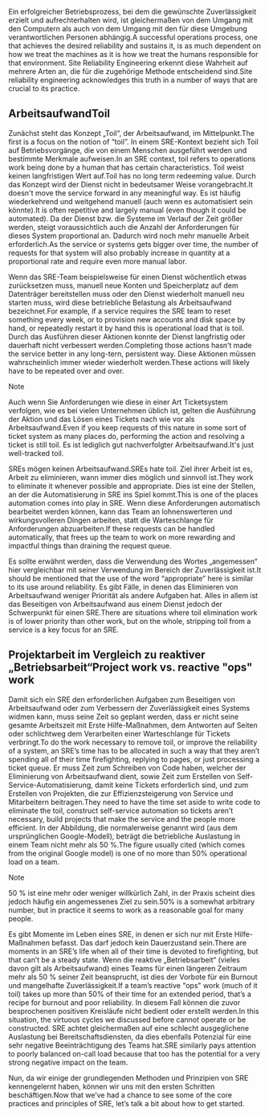 <span data-ttu-id="0c735-101">Ein erfolgreicher Betriebsprozess, bei dem die gewünschte Zuverlässigkeit erzielt und aufrechterhalten wird, ist gleichermaßen von dem Umgang mit den Computern als auch von dem Umgang mit den für diese Umgebung verantwortlichen Personen abhängig.</span><span class="sxs-lookup"><span data-stu-id="0c735-101">A successful operations process, one that achieves the desired reliability and sustains it, is as much dependent on how we treat the machines as it is how we treat the humans responsible for that environment.</span></span> <span data-ttu-id="0c735-102">Site Reliability Engineering erkennt diese Wahrheit auf mehrere Arten an, die für die zugehörige Methode entscheidend sind.</span><span class="sxs-lookup"><span data-stu-id="0c735-102">Site reliability engineering acknowledges this truth in a number of ways that are crucial to its practice.</span></span>

## <a name="toil"></a><span data-ttu-id="0c735-103">Arbeitsaufwand</span><span class="sxs-lookup"><span data-stu-id="0c735-103">Toil</span></span>

<span data-ttu-id="0c735-104">Zunächst steht das Konzept „Toil“, der Arbeitsaufwand, im Mittelpunkt.</span><span class="sxs-lookup"><span data-stu-id="0c735-104">The first is a focus on the notion of “toil”.</span></span> <span data-ttu-id="0c735-105">In einem SRE-Kontext bezieht sich Toil auf Betriebsvorgänge, die von einem Menschen ausgeführt werden und bestimmte Merkmale aufweisen.</span><span class="sxs-lookup"><span data-stu-id="0c735-105">In an SRE context, toil refers to operations work being done by a human that has certain characteristics.</span></span> <span data-ttu-id="0c735-106">Toil weist keinen langfristigen Wert auf.</span><span class="sxs-lookup"><span data-stu-id="0c735-106">Toil has no long term redeeming value.</span></span> <span data-ttu-id="0c735-107">Durch das Konzept wird der Dienst nicht in bedeutsamer Weise vorangebracht.</span><span class="sxs-lookup"><span data-stu-id="0c735-107">It doesn't move the service forward in any meaningful way.</span></span> <span data-ttu-id="0c735-108">Es ist häufig wiederkehrend und weitgehend manuell (auch wenn es automatisiert sein könnte).</span><span class="sxs-lookup"><span data-stu-id="0c735-108">It is often repetitive and largely manual (even though it could be automated).</span></span> <span data-ttu-id="0c735-109">Da der Dienst bzw. die Systeme im Verlauf der Zeit größer werden, steigt voraussichtlich auch die Anzahl der Anforderungen für dieses System proportional an. Dadurch wird noch mehr manuelle Arbeit erforderlich.</span><span class="sxs-lookup"><span data-stu-id="0c735-109">As the service or systems gets bigger over time, the number of requests for that system will also probably increase in quantity at a proportional rate and require even more manual labor.</span></span>

<span data-ttu-id="0c735-110">Wenn das SRE-Team beispielsweise für einen Dienst wöchentlich etwas zurücksetzen muss, manuell neue Konten und Speicherplatz auf dem Datenträger bereitstellen muss oder den Dienst wiederholt manuell neu starten muss, wird diese betriebliche Belastung als Arbeitsaufwand bezeichnet.</span><span class="sxs-lookup"><span data-stu-id="0c735-110">For example, if a service requires the SRE team to reset something every week, or to provision new accounts and disk space by hand, or repeatedly restart it by hand this is operational load that is toil.</span></span> <span data-ttu-id="0c735-111">Durch das Ausführen dieser Aktionen konnte der Dienst langfristig oder dauerhaft nicht verbessert werden.</span><span class="sxs-lookup"><span data-stu-id="0c735-111">Completing those actions hasn’t made the service better in any long-tern, persistent way.</span></span> <span data-ttu-id="0c735-112">Diese Aktionen müssen wahrscheinlich immer wieder wiederholt werden.</span><span class="sxs-lookup"><span data-stu-id="0c735-112">These actions will likely have to be repeated over and over.</span></span>

> [!NOTE]
> <span data-ttu-id="0c735-113">Auch wenn Sie Anforderungen wie diese in einer Art Ticketsystem verfolgen, wie es bei vielen Unternehmen üblich ist, gelten die Ausführung der Aktion und das Lösen eines Tickets nach wie vor als Arbeitsaufwand.</span><span class="sxs-lookup"><span data-stu-id="0c735-113">Even if you keep requests of this nature in some sort of ticket system as many places do, performing the action and resolving a ticket is still toil.</span></span> <span data-ttu-id="0c735-114">Es ist lediglich gut nachverfolgter Arbeitsaufwand.</span><span class="sxs-lookup"><span data-stu-id="0c735-114">It's just well-tracked toil.</span></span>

<span data-ttu-id="0c735-115">SREs mögen keinen Arbeitsaufwand.</span><span class="sxs-lookup"><span data-stu-id="0c735-115">SREs hate toil.</span></span> <span data-ttu-id="0c735-116">Ziel ihrer Arbeit ist es, Arbeit zu eliminieren, wann immer dies möglich und sinnvoll ist.</span><span class="sxs-lookup"><span data-stu-id="0c735-116">They work to eliminate it whenever possible and appropriate.</span></span> <span data-ttu-id="0c735-117">Dies ist eine der Stellen, an der die Automatisierung in SRE ins Spiel kommt.</span><span class="sxs-lookup"><span data-stu-id="0c735-117">This is one of the places automation comes into play in SRE.</span></span> <span data-ttu-id="0c735-118">Wenn diese Anforderungen automatisch bearbeitet werden können, kann das Team an lohnenswerteren und wirkungsvolleren Dingen arbeiten, statt die Warteschlange für Anforderungen abzuarbeiten.</span><span class="sxs-lookup"><span data-stu-id="0c735-118">If these requests can be handled automatically, that frees up the team to work on more rewarding and impactful things than draining the request queue.</span></span>

<span data-ttu-id="0c735-119">Es sollte erwähnt werden, dass die Verwendung des Wortes „angemessen“ hier vergleichbar mit seiner Verwendung im Bereich der Zuverlässigkeit ist.</span><span class="sxs-lookup"><span data-stu-id="0c735-119">It should be mentioned that the use of the word “appropriate” here is similar to its use around reliability.</span></span> <span data-ttu-id="0c735-120">Es gibt Fälle, in denen das Eliminieren von Arbeitsaufwand weniger Priorität als andere Aufgaben hat. Alles in allem ist das Beseitigen von Arbeitsaufwand aus einem Dienst jedoch der Schwerpunkt für einen SRE.</span><span class="sxs-lookup"><span data-stu-id="0c735-120">There are situations where toil elimination work is of lower priority than other work, but on the whole, stripping toil from a service is a key focus for an SRE.</span></span>

## <a name="project-work-vs-reactive-ops-work"></a><span data-ttu-id="0c735-121">Projektarbeit im Vergleich zu reaktiver „Betriebsarbeit“</span><span class="sxs-lookup"><span data-stu-id="0c735-121">Project work vs. reactive "ops" work</span></span>

<span data-ttu-id="0c735-122">Damit sich ein SRE den erforderlichen Aufgaben zum Beseitigen von Arbeitsaufwand oder zum Verbessern der Zuverlässigkeit eines Systems widmen kann, muss seine Zeit so geplant werden, dass er nicht seine gesamte Arbeitszeit mit Erste Hilfe-Maßnahmen, dem Antworten auf Seiten oder schlichtweg dem Verarbeiten einer Warteschlange für Tickets verbringt.</span><span class="sxs-lookup"><span data-stu-id="0c735-122">To do the work necessary to remove toil, or improve the reliability of a system, an SRE’s time has to be allocated in such a way that they aren’t spending all of their time firefighting, replying to pages, or just processing a ticket queue.</span></span> <span data-ttu-id="0c735-123">Er muss Zeit zum Schreiben von Code haben, welcher der Eliminierung von Arbeitsaufwand dient, sowie Zeit zum Erstellen von Self-Service-Automatisierung, damit keine Tickets erforderlich sind, und zum Erstellen von Projekten, die zur Effizienzsteigerung von Service und Mitarbeitern beitragen.</span><span class="sxs-lookup"><span data-stu-id="0c735-123">They need to have the time set aside to write code to eliminate the toil, construct self-service automation so tickets aren’t necessary, build projects that make the service and the people more efficient.</span></span> <span data-ttu-id="0c735-124">In der Abbildung, die normalerweise genannt wird (aus dem ursprünglichen Google-Modell), beträgt die betriebliche Auslastung in einem Team nicht mehr als 50 %.</span><span class="sxs-lookup"><span data-stu-id="0c735-124">The figure usually cited (which comes from the original Google model) is one of no more than 50% operational load on a team.</span></span>

> [!NOTE]
> <span data-ttu-id="0c735-125">50 % ist eine mehr oder weniger willkürlich Zahl, in der Praxis scheint dies jedoch häufig ein angemessenes Ziel zu sein.</span><span class="sxs-lookup"><span data-stu-id="0c735-125">50% is a somewhat arbitrary number, but in practice it seems to work as a reasonable goal for many people.</span></span>

<span data-ttu-id="0c735-126">Es gibt Momente im Leben eines SRE, in denen er sich nur mit Erste Hilfe-Maßnahmen befasst. Das darf jedoch kein Dauerzustand sein.</span><span class="sxs-lookup"><span data-stu-id="0c735-126">There are moments in an SRE’s life when all of their time is devoted to firefighting, but that can’t be a steady state.</span></span> <span data-ttu-id="0c735-127">Wenn die reaktive „Betriebsarbeit“ (vieles davon gilt als Arbeitsaufwand) eines Teams für einen längeren Zeitraum mehr als 50 % seiner Zeit beansprucht, ist dies der Vorbote für ein Burnout und mangelhafte Zuverlässigkeit.</span><span class="sxs-lookup"><span data-stu-id="0c735-127">If a team’s reactive "ops" work (much of it toil) takes up more than 50% of their time for an extended period, that’s a recipe for burnout and poor reliability.</span></span> <span data-ttu-id="0c735-128">In diesem Fall können die zuvor besprochenen positiven Kreisläufe nicht bedient oder erstellt werden.</span><span class="sxs-lookup"><span data-stu-id="0c735-128">In this situation, the virtuous cycles we discussed before cannot operate or be constructed.</span></span> <span data-ttu-id="0c735-129">SRE achtet gleichermaßen auf eine schlecht ausgeglichene Auslastung bei Bereitschaftsdiensten, da dies ebenfalls Potenzial für eine sehr negative Beeinträchtigung des Teams hat.</span><span class="sxs-lookup"><span data-stu-id="0c735-129">SRE similarly pays attention to poorly balanced on-call load because that too has the potential for a very strong negative impact on the team.</span></span>

<span data-ttu-id="0c735-130">Nun, da wir einige der grundlegenden Methoden und Prinzipien von SRE kennengelernt haben, können wir uns mit den ersten Schritten beschäftigen.</span><span class="sxs-lookup"><span data-stu-id="0c735-130">Now that we’ve had a chance to see some of the core practices and principles of SRE, let’s talk a bit about how to get started.</span></span>
